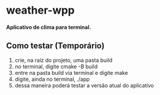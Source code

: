 # weather-wpp

#### Aplicativo de clima para terminal.

## Como testar (Temporário)
1. crie, na raíz do projeto, uma pasta build
2. no terminal, digite cmake -B build
3. entre na pasta build via terminal e digite make
4. digite, ainda no terminal, ./app
5. dessa maneira poderá testar a versão atual do aplicativo